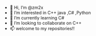 - 👋 Hi, I’m @zm2x
- 👀 I’m interested in C++ java ,C# ,Python
- 🌱 I’m currently learning C#
- 💞️ I’m looking to collaborate on  C++
- 📫  welcome to my repositories!!

<!---
zm2x/zm2x is a ✨ special ✨ repository because its `README.md` (this file) appears on your GitHub profile.
You can click the Preview link to take a look at your changes.
--->
